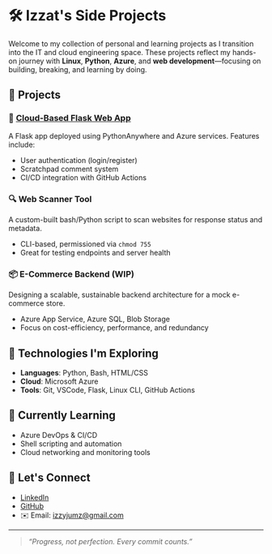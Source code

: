 # 🛠️ Izzat's Side Projects

Welcome to my collection of personal and learning projects as I transition into the IT and cloud engineering space. These projects reflect my hands-on journey with **Linux**, **Python**, **Azure**, and **web development**—focusing on building, breaking, and learning by doing.

## 🚀 Projects

### 📌 [Cloud-Based Flask Web App](https://izzjumz.pythonanywhere.com/)
A Flask app deployed using PythonAnywhere and Azure services. Features include:
- User authentication (login/register)
- Scratchpad comment system
- CI/CD integration with GitHub Actions

### 🔍 Web Scanner Tool
A custom-built bash/Python script to scan websites for response status and metadata.
- CLI-based, permissioned via `chmod 755`
- Great for testing endpoints and server health

### 📦 E-Commerce Backend (WIP)
Designing a scalable, sustainable backend architecture for a mock e-commerce store.
- Azure App Service, Azure SQL, Blob Storage
- Focus on cost-efficiency, performance, and redundancy

## 🧰 Technologies I'm Exploring

- **Languages**: Python, Bash, HTML/CSS
- **Cloud**: Microsoft Azure
- **Tools**: Git, VSCode, Flask, Linux CLI, GitHub Actions

## 🌱 Currently Learning

- Azure DevOps & CI/CD
- Shell scripting and automation
- Cloud networking and monitoring tools

## 🙌 Let's Connect

- [LinkedIn](https://www.linkedin.com/in/izzat-juma%E2%80%99at-b3a609219/)
- [GitHub](https://github.com/IzzJumz)
- ✉️ Email: izzyjumz@gmail.com 

---

> *“Progress, not perfection. Every commit counts.”*
